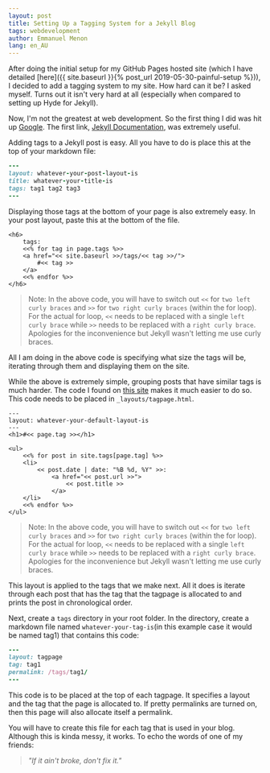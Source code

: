 ```yaml
---
layout: post
title: Setting Up a Tagging System for a Jekyll Blog
tags: webdevelopment
author: Emmanuel Menon
lang: en_AU
---
```

After doing the initial setup for my GitHub Pages hosted site (which I have detailed [here]({{ site.baseurl }}{% post_url 2019-05-30-painful-setup %})), I decided to add a tagging system to my site. How hard can it be? I asked myself. Turns out it isn't very hard at all (especially when compared to setting up Hyde for Jekyll).
<!--more-->
Now, I'm not the greatest at web development. So the first thing I did was hit up [Google](https://www.google.com/search?q=how+to+tag+blog+posts+in+jekyll&oq=how+to+tag+blog+posts+in+jekyll). The first link, [Jekyll Documentation](https://jekyllrb.com/docs/posts/), was extremely useful.

Adding tags to a Jekyll post is easy. All you have to do is place this at the top of your markdown file:
```ruby
---
layout: whatever-your-post-layout-is
title: whatever-your-title-is
tags: tag1 tag2 tag3
---
```

Displaying those tags at the bottom of your page is also extremely easy. In your post layout, paste this at the bottom of the file.
```
<h6>
    tags:
    <<% for tag in page.tags %>>
    <a href="<< site.baseurl >>/tags/<< tag >>/">
        #<< tag >>
    </a>
    <<% endfor %>>
</h6>
```
> Note: In the above code, you will have to switch out `<<` for `two left curly braces` and `>>` for `two right curly braces` (within the for loop). For the actual for loop, `<<` needs to be replaced with a single `left curly brace` while `>>` needs to be replaced with a `right curly brace`. Apologies for the inconvenience but Jekyll wasn't letting me use curly braces.

All I am doing in the above code is specifying what size the tags will be, iterating through them and displaying them on the site.

While the above is extremely simple, grouping posts that have similar tags is much harder. The code I found on [this site](https://dev.to/rpalo/jekyll-tags-the-easy-way) makes it much easier to do so. This code needs to be placed in `_layouts/tagpage.html`.
```
---
layout: whatever-your-default-layout-is
---
<h1>#<< page.tag >></h1>

<ul>
    <<% for post in site.tags[page.tag] %>>
    <li>
        << post.date | date: "%B %d, %Y" >>:
            <a href="<< post.url >>">
                << post.title >>
            </a>
    </li>
    <<% endfor %>>
</ul>
```
> Note: In the above code, you will have to switch out `<<` for `two left curly braces` and `>>` for `two right curly braces` (within the for loop). For the actual for loop, `<<` needs to be replaced with a single `left curly brace` while `>>` needs to be replaced with a `right curly brace`. Apologies for the inconvenience but Jekyll wasn't letting me use curly braces.

This layout is applied to the tags that we make next. All it does is iterate through each post that has the tag that the tagpage is allocated to and prints the post in chronological order.

Next, create a `tags` directory in your root folder. In the directory, create a markdown file named `whatever-your-tag-is`(in this example case it would be named tag1) that contains this code:
```ruby
---
layout: tagpage
tag: tag1
permalink: /tags/tag1/
---
```
This code is to be placed at the top of each tagpage. It specifies a layout and the tag that the page is allocated to. If pretty permalinks are turned on, then this page will also allocate itself a permalink.

You will have to create this file for each tag that is used in your blog. Although this is kinda messy, it works. To echo the words of one of my friends:
> *"If it ain't broke, don't fix it."*
